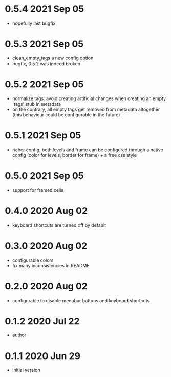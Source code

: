 # 0.5.4 2021 Sep 05

* hopefully last bugfix

# 0.5.3 2021 Sep 05

* clean_empty_tags a new config option
* bugfix, 0.5.2 was indeed broken  

# 0.5.2 2021 Sep 05

* normalize tags: avoid creating artificial changes
  when creating an empty 'tags' stub in metadata
* on the contrary, all empty tags get removed from metadata altogether
  (this behaviour could be configurable in the future)

# 0.5.1 2021 Sep 05

* richer config, both levels and frame can be configured through 
  a native config (color for levels, border for frame) + a free css style 

# 0.5.0 2021 Sep 05

* support for framed cells

# 0.4.0 2020 Aug 02

* keyboard shortcuts are turned off by default

# 0.3.0 2020 Aug 02

* configurable colors
* fix many inconsistencies in README

# 0.2.0 2020 Aug 02

* configurable to disable menubar buttons and keyboard shortcuts

# 0.1.2 2020 Jul 22

* author

# 0.1.1 2020 Jun 29

* initial version
